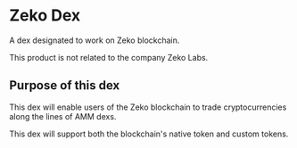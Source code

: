 # Zeko Dex

A dex designated to work on Zeko blockchain.

This product is not related to the company Zeko Labs.

## Purpose of this dex

This dex will enable users of the Zeko blockchain to trade cryptocurrencies along the lines of AMM dexs.

This dex will support both the blockchain's native token and custom tokens.